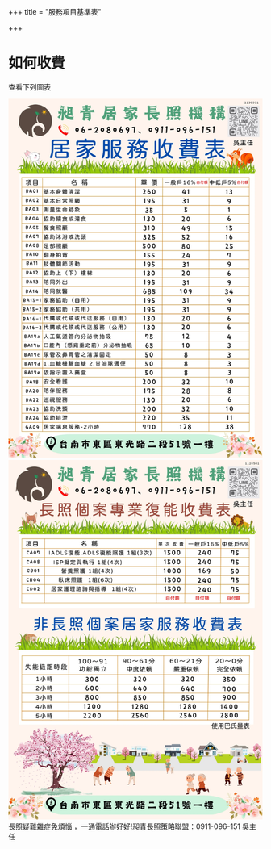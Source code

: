 +++
title = "服務項目基準表"

+++


# 如何收費

查看下列圖表

![收費第一張](../img/servlist_1.png "收費第一張")
![收費第二張](../img/servlist_2.png "收費第二張")
長照疑難雜症免煩惱 ，一通電話辦好好!昶青長照策略聯盟：0911-096-151 吳主任

